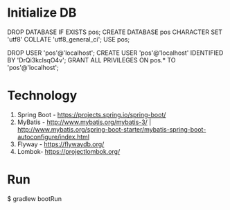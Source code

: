 # Initialize DB 

DROP DATABASE IF EXISTS pos;
CREATE DATABASE pos CHARACTER SET 'utf8' COLLATE 'utf8_general_ci';
USE pos;

DROP USER 'pos'@'localhost';
CREATE USER 'pos'@'localhost' IDENTIFIED BY 'DrQi3kclsqO4v';
GRANT  ALL PRIVILEGES ON pos.* TO 'pos'@'localhost';

# Technology

1. Spring Boot - https://projects.spring.io/spring-boot/
2. MyBatis - http://www.mybatis.org/mybatis-3/ | http://www.mybatis.org/spring-boot-starter/mybatis-spring-boot-autoconfigure/index.html
3. Flyway - https://flywaydb.org/
4. Lombok- https://projectlombok.org/

# Run

$ gradlew bootRun